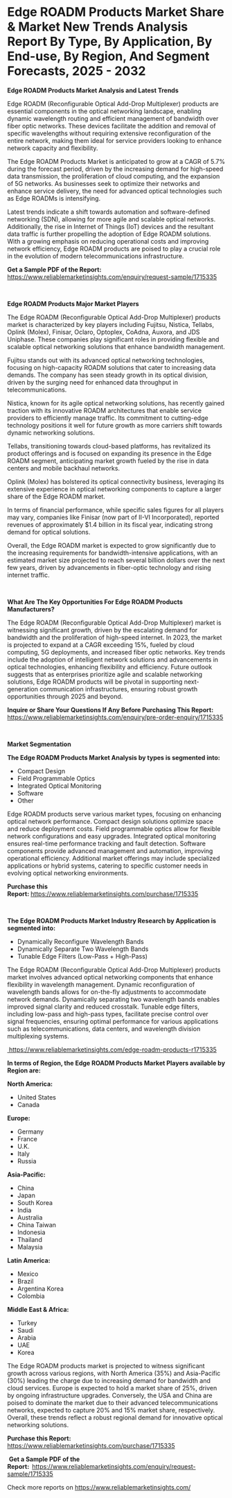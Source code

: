 <p><h1>Edge ROADM Products Market Share & Market New Trends Analysis Report By Type, By Application, By End-use, By Region, And Segment Forecasts, 2025 - 2032</h1></p><p><strong>Edge ROADM Products Market Analysis and Latest Trends</strong></p>
<p><p>Edge ROADM (Reconfigurable Optical Add-Drop Multiplexer) products are essential components in the optical networking landscape, enabling dynamic wavelength routing and efficient management of bandwidth over fiber optic networks. These devices facilitate the addition and removal of specific wavelengths without requiring extensive reconfiguration of the entire network, making them ideal for service providers looking to enhance network capacity and flexibility.</p><p>The Edge ROADM Products Market is anticipated to grow at a CAGR of 5.7% during the forecast period, driven by the increasing demand for high-speed data transmission, the proliferation of cloud computing, and the expansion of 5G networks. As businesses seek to optimize their networks and enhance service delivery, the need for advanced optical technologies such as Edge ROADMs is intensifying.</p><p>Latest trends indicate a shift towards automation and software-defined networking (SDN), allowing for more agile and scalable optical networks. Additionally, the rise in Internet of Things (IoT) devices and the resultant data traffic is further propelling the adoption of Edge ROADM solutions. With a growing emphasis on reducing operational costs and improving network efficiency, Edge ROADM products are poised to play a crucial role in the evolution of modern telecommunications infrastructure.</p></p>
<p><strong>Get a Sample PDF of the Report:&nbsp;</strong> <a href="https://www.reliablemarketinsights.com/enquiry/request-sample/1715335?utm_campaign=2280&utm_medium=2&utm_source=Github&utm_content=ia&utm_term=28032025&utm_id=edge-roadm-products">https://www.reliablemarketinsights.com/enquiry/request-sample/1715335</a></p>
<p>&nbsp;</p>
<p><strong>Edge ROADM Products Major Market Players</strong></p>
<p><p>The Edge ROADM (Reconfigurable Optical Add-Drop Multiplexer) products market is characterized by key players including Fujitsu, Nistica, Tellabs, Oplink (Molex), Finisar, Oclaro, Optoplex, CoAdna, Auxora, and JDS Uniphase. These companies play significant roles in providing flexible and scalable optical networking solutions that enhance bandwidth management.</p><p>Fujitsu stands out with its advanced optical networking technologies, focusing on high-capacity ROADM solutions that cater to increasing data demands. The company has seen steady growth in its optical division, driven by the surging need for enhanced data throughput in telecommunications.</p><p>Nistica, known for its agile optical networking solutions, has recently gained traction with its innovative ROADM architectures that enable service providers to efficiently manage traffic. Its commitment to cutting-edge technology positions it well for future growth as more carriers shift towards dynamic networking solutions. </p><p>Tellabs, transitioning towards cloud-based platforms, has revitalized its product offerings and is focused on expanding its presence in the Edge ROADM segment, anticipating market growth fueled by the rise in data centers and mobile backhaul networks.</p><p>Oplink (Molex) has bolstered its optical connectivity business, leveraging its extensive experience in optical networking components to capture a larger share of the Edge ROADM market. </p><p>In terms of financial performance, while specific sales figures for all players may vary, companies like Finisar (now part of II-VI Incorporated), reported revenues of approximately $1.4 billion in its fiscal year, indicating strong demand for optical solutions. </p><p>Overall, the Edge ROADM market is expected to grow significantly due to the increasing requirements for bandwidth-intensive applications, with an estimated market size projected to reach several billion dollars over the next few years, driven by advancements in fiber-optic technology and rising internet traffic.</p></p>
<p>&nbsp;</p>
<p><strong>What Are The Key Opportunities For Edge ROADM Products Manufacturers?</strong></p>
<p><p>The Edge ROADM (Reconfigurable Optical Add-Drop Multiplexer) market is witnessing significant growth, driven by the escalating demand for bandwidth and the proliferation of high-speed internet. In 2023, the market is projected to expand at a CAGR exceeding 15%, fueled by cloud computing, 5G deployments, and increased fiber optic networks. Key trends include the adoption of intelligent network solutions and advancements in optical technologies, enhancing flexibility and efficiency. Future outlook suggests that as enterprises prioritize agile and scalable networking solutions, Edge ROADM products will be pivotal in supporting next-generation communication infrastructures, ensuring robust growth opportunities through 2025 and beyond.</p></p>
<p><strong>Inquire or Share Your Questions If Any Before Purchasing This Report:</strong> <a href="https://www.reliablemarketinsights.com/enquiry/pre-order-enquiry/1715335?utm_campaign=2280&utm_medium=2&utm_source=Github&utm_content=ia&utm_term=28032025&utm_id=edge-roadm-products">https://www.reliablemarketinsights.com/enquiry/pre-order-enquiry/1715335</a></p>
<p>&nbsp;</p>
<p><strong>Market Segmentation</strong></p>
<p><strong>The Edge ROADM Products Market Analysis by types is segmented into:</strong></p>
<p><ul><li>Compact Design</li><li>Field Programmable Optics</li><li>Integrated Optical Monitoring</li><li>Software</li><li>Other</li></ul></p>
<p><p>Edge ROADM products serve various market types, focusing on enhancing optical network performance. Compact design solutions optimize space and reduce deployment costs. Field programmable optics allow for flexible network configurations and easy upgrades. Integrated optical monitoring ensures real-time performance tracking and fault detection. Software components provide advanced management and automation, improving operational efficiency. Additional market offerings may include specialized applications or hybrid systems, catering to specific customer needs in evolving optical networking environments.</p></p>
<p><strong>Purchase this Report:&nbsp;</strong><a href="https://www.reliablemarketinsights.com/purchase/1715335?utm_campaign=2280&utm_medium=2&utm_source=Github&utm_content=ia&utm_term=28032025&utm_id=edge-roadm-products">https://www.reliablemarketinsights.com/purchase/1715335</a></p>
<p>&nbsp;</p>
<p><strong>The Edge ROADM Products Market Industry Research by Application is segmented into:</strong></p>
<p><ul><li>Dynamically Reconfigure Wavelength Bands</li><li>Dynamically Separate Two Wavelength Bands</li><li>Tunable Edge Filters (Low-Pass + High-Pass)</li></ul></p>
<p><p>The Edge ROADM (Reconfigurable Optical Add-Drop Multiplexer) products market involves advanced optical networking components that enhance flexibility in wavelength management. Dynamic reconfiguration of wavelength bands allows for on-the-fly adjustments to accommodate network demands. Dynamically separating two wavelength bands enables improved signal clarity and reduced crosstalk. Tunable edge filters, including low-pass and high-pass types, facilitate precise control over signal frequencies, ensuring optimal performance for various applications such as telecommunications, data centers, and wavelength division multiplexing systems.</p></p>
<p><a href="https://www.reliablemarketinsights.com/edge-roadm-products-r1715335?utm_campaign=2280&utm_medium=2&utm_source=Github&utm_content=ia&utm_term=28032025&utm_id=edge-roadm-products">&nbsp;https://www.reliablemarketinsights.com/edge-roadm-products-r1715335</a></p>
<p><strong>In terms of Region, the Edge ROADM Products Market Players available by Region are:</strong></p>
<p>
    <p> <strong> North America: </strong>
        <ul>
            <li>United States</li>
            <li>Canada</li>
        </ul>
        </p> 
    <p> <strong> Europe: </strong>
        <ul>
            <li>Germany</li>
            <li>France</li>
            <li>U.K.</li>
            <li>Italy</li>
            <li>Russia</li>
        </ul>
        </p> 
    <p> <strong> Asia-Pacific: </strong>
        <ul>
            <li>China</li>
            <li>Japan</li>
            <li>South Korea</li>
            <li>India</li>
            <li>Australia</li>
            <li>China Taiwan</li>
            <li>Indonesia</li>
            <li>Thailand</li>
            <li>Malaysia</li>
        </ul>
        </p> 
    <p> <strong> Latin America: </strong>
        <ul>
            <li>Mexico</li>
            <li>Brazil</li>
            <li>Argentina Korea</li>
            <li>Colombia</li>
        </ul>
        </p> 
    <p> <strong> Middle East & Africa: </strong>
        <ul>
            <li>Turkey</li>
            <li>Saudi</li>
            <li>Arabia</li>
            <li>UAE</li>
            <li>Korea</li>
        </ul>
    </p>
    </p>
<p><p>The Edge ROADM products market is projected to witness significant growth across various regions, with North America (35%) and Asia-Pacific (30%) leading the charge due to increasing demand for bandwidth and cloud services. Europe is expected to hold a market share of 25%, driven by ongoing infrastructure upgrades. Conversely, the USA and China are poised to dominate the market due to their advanced telecommunications networks, expected to capture 20% and 15% market share, respectively. Overall, these trends reflect a robust regional demand for innovative optical networking solutions.</p></p>
<p><strong>Purchase this Report: </strong><a href="https://www.reliablemarketinsights.com/purchase/1715335?utm_campaign=2280&utm_medium=2&utm_source=Github&utm_content=ia&utm_term=28032025&utm_id=edge-roadm-products">https://www.reliablemarketinsights.com/purchase/1715335</a></p>
<p>&nbsp;<strong>Get a Sample PDF of the Report:&nbsp;&nbsp;</strong><a href="https://www.reliablemarketinsights.com/enquiry/request-sample/1715335?utm_campaign=2280&utm_medium=2&utm_source=Github&utm_content=ia&utm_term=28032025&utm_id=edge-roadm-products">https://www.reliablemarketinsights.com/enquiry/request-sample/1715335</a></p>
<p><strong></strong></p>
<p>Check more reports on <a href="https://www.reliablemarketinsights.com/?utm_campaign=2280&utm_medium=2&utm_source=Github&utm_content=ia&utm_term=28032025&utm_id=edge-roadm-products">https://www.reliablemarketinsights.com/</a></p>